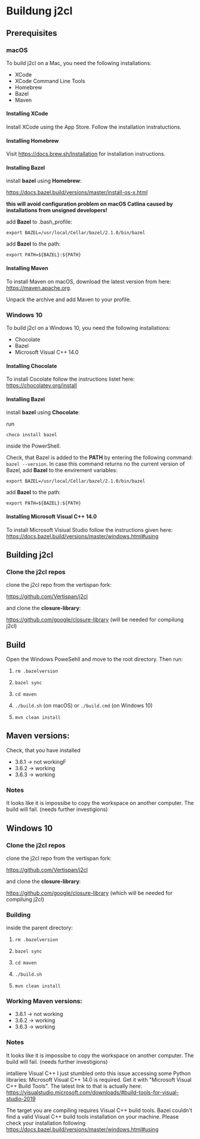 # Buildung j2cl

## Prerequisites

### macOS
To build j2cl on a Mac, you need the following installations:

* XCode
* XCode Command Line Tools
* Homebrew
* Bazel
* Maven

#### Installing XCode
Install XCode using the App Store. Follow the installation instratuctions.

#### Installing Homebrew
Visit https://docs.brew.sh/Installation for installation instructions.

#### Installing Bazel
install **bazel** using **Homebrew**:

https://docs.bazel.build/versions/master/install-os-x.html

**this will avoid configuration problem on macOS Catlina caused by installations from unsigned developers!**

add **Bazel** to .bash_profile:

```
export BAZEL=/usr/local/Cellar/bazel/2.1.0/bin/bazel
```
add **Bazel** to the path:
```
export PATH=${BAZEL}:${PATH}
```

#### Installing Maven
To install Maven on macOS, download the latest version from here: https://maven.apache.org.

Unpack the archive and add Maven to your profile.



### Windows 10
To build j2cl on a Windows 10, you need the following installations:

* Chocolate
* Bazel
* Microsoft Visual C++ 14.0

#### Installing Chocolate
To install Cocolate follow the instructions listet here:
https://chocolatey.org/install

#### Installing Bazel
install **bazel** using **Chocolate**:

run
```
choco install bazel
```
inside the PowerShell.

Check, that Bazel is added to the **PATH** by entering the following command: `bazel --version`. In case this command returns no the current version of Bazel, add **Bazel** to the envirement variables:

```
export BAZEL=/usr/local/Cellar/bazel/2.1.0/bin/bazel
```
add **Bazel** to the path:
```
export PATH=${BAZEL}:${PATH}
```

#### Installing Microsoft Visual C++ 14.0
To install Microsoft Visiual Studio follow the instructions given here: https://docs.bazel.build/versions/master/windows.html#using



## Building j2cl

### Clone the j2cl repos
clone the j2cl repo from the vertispan fork:

https://github.com/Vertispan/j2cl

and clone the **closure-library**:

https://github.com/google/closure-library (will be needed for compilung j2cl)

## Build
Open the Windows PoweSehll and move to the root directory.
Then run:

1. `rm .bazelversion`

2. `bazel sync`

3. `cd maven`

4. `./build.sh` (on macOS) or `./build.cmd` (on Windows 10)

5. `mvn clean install`







## Maven versions:
Check, that you have installed


* 3.6.1 -> not workingF
* 3.6.2 -> working
* 3.6.3 -> working

### Notes
It looks like it is impossibe to copy the workspace on another computer. The build will fail. (needs further investigions)




## Windows 10

### Clone the j2cl repos
clone the j2cl repo from the vertispan fork:

https://github.com/Vertispan/j2cl

and clone the **closure-library**:

https://github.com/google/closure-library (which will be needed for compilung j2cl)

### Building
inside the parent directory:

1. `rm .bazelversion`

2. `bazel sync`

3. `cd maven`

4. `./build.sh`

5. `mvn clean install`


### Working Maven versions:

* 3.6.1 -> not working
* 3.6.2 -> working
* 3.6.3 -> working

### Notes
It looks like it is impossibe to copy the workspace on another computer. The build will fail. (needs further investigions)


intalliere Visual C++
I just stumbled onto this issue accessing some Python libraries: Microsoft Visual C++ 14.0 is required. Get it with "Microsoft Visual C++ Build Tools". The latest link to that is actually here: https://visualstudio.microsoft.com/downloads/#build-tools-for-visual-studio-2019


The target you are compiling requires Visual C++ build tools.
Bazel couldn't find a valid Visual C++ build tools installation on your machine.
Please check your installation following https://docs.bazel.build/versions/master/windows.html#using